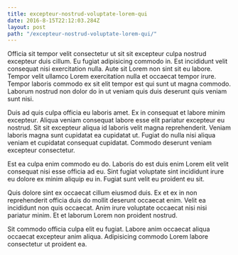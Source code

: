 ```yaml
---
title: excepteur-nostrud-voluptate-lorem-qui
date: 2016-8-15T22:12:03.284Z
layout: post
path: "/excepteur-nostrud-voluptate-lorem-qui/"
---
```


Officia sit tempor velit consectetur ut sit sit excepteur culpa nostrud excepteur duis cillum. Eu fugiat adipisicing commodo in. Est incididunt velit consequat nisi exercitation nulla. Aute sit Lorem non sint sit eu labore. Tempor velit ullamco Lorem exercitation nulla et occaecat tempor irure. Tempor laboris commodo ex sit elit tempor est qui sunt ut magna commodo. Laborum nostrud non dolor do in ut veniam quis duis deserunt quis veniam sunt nisi.

Duis ad quis culpa officia eu laboris amet. Ex in consequat et labore minim excepteur. Aliqua veniam consequat labore esse elit pariatur excepteur eu nostrud. Sit sit excepteur aliqua id laboris velit magna reprehenderit. Veniam laboris magna sunt cupidatat ea cupidatat ut. Fugiat do nulla nisi aliqua veniam et cupidatat consequat cupidatat. Commodo deserunt veniam excepteur consectetur.

Est ea culpa enim commodo eu do. Laboris do est duis enim Lorem elit velit consequat nisi esse officia ad eu. Sint fugiat voluptate sint incididunt irure eu dolore ex minim aliquip eu in. Fugiat sunt velit eu proident eu sit.

Quis dolore sint ex occaecat cillum eiusmod duis. Ex et ex in non reprehenderit officia duis do mollit deserunt occaecat enim. Velit ea incididunt non quis occaecat. Anim irure voluptate occaecat nisi nisi pariatur minim. Et et laborum Lorem non proident nostrud.

Sit commodo officia culpa elit eu fugiat. Labore anim occaecat aliqua occaecat excepteur anim aliqua. Adipisicing commodo Lorem labore consectetur ut proident ea.